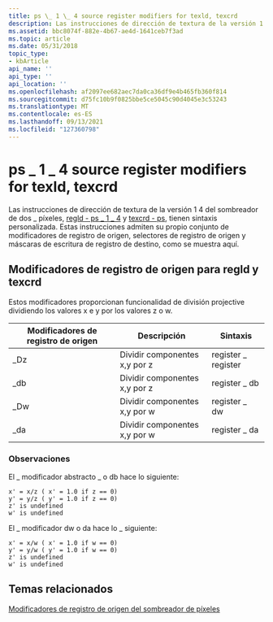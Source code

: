 ```yaml
---
title: ps \_ 1 \_ 4 source register modifiers for texld, texcrd
description: Las instrucciones de dirección de textura de la versión 1 4 del sombreador de dos \_ píxeles, regld - ps \_ 1 4 y \_ texcrd - ps, tienen sintaxis personalizada.
ms.assetid: bbc8074f-882e-4b67-ae4d-1641ceb7f3ad
ms.topic: article
ms.date: 05/31/2018
topic_type:
- kbArticle
api_name: ''
api_type: ''
api_location: ''
ms.openlocfilehash: af2097ee682aec7da0ca36df9e4b465fb360f814
ms.sourcegitcommit: d75fc10b9f0825bbe5ce5045c90d4045e3c53243
ms.translationtype: MT
ms.contentlocale: es-ES
ms.lasthandoff: 09/13/2021
ms.locfileid: "127360798"
---
```

# <a name="ps_1_4-source-register-modifiers-for-texld-texcrd"></a>ps \_ 1 \_ 4 source register modifiers for texld, texcrd

Las instrucciones de dirección de textura de la versión 1 4 del sombreador de dos \_ píxeles, [regld - ps \_ 1 \_ 4](texld---ps-1-4.md) y [texcrd - ps](texcrd---ps.md), tienen sintaxis personalizada. Estas instrucciones admiten su propio conjunto de modificadores de registro de origen, selectores de registro de origen y máscaras de escritura de registro de destino, como se muestra aquí.

## <a name="source-register-modifiers-for-texld-and-texcrd"></a>Modificadores de registro de origen para regld y texcrd

Estos modificadores proporcionan funcionalidad de división projective dividiendo los valores x e y por los valores z o w.



| Modificadores de registro de origen | Descripción                | Sintaxis       |
|---------------------------|----------------------------|--------------|
| \_Dz                      | Dividir componentes x,y por z | register \_ register |
| \_db                      | Dividir componentes x,y por z | register \_ db |
| \_Dw                      | Dividir componentes x,y por w | register \_ dw |
| \_da                      | Dividir componentes x,y por w | register \_ da |



 

### <a name="remarks"></a>Observaciones

El \_ modificador abstracto \_ o db hace lo siguiente:


```
x' = x/z ( x' = 1.0 if z == 0)
y' = y/z ( y' = 1.0 if z == 0)
z' is undefined
w' is undefined
```



El \_ modificador dw o da hace lo \_ siguiente:


```
x' = x/w ( x' = 1.0 if w == 0)
y' = y/w ( y' = 1.0 if w == 0)
z' is undefined
w' is undefined
```



## <a name="related-topics"></a>Temas relacionados

<dl> <dt>

[Modificadores de registro de origen del sombreador de píxeles](dx9-graphics-reference-asm-ps-registers-modifiers-source.md)
</dt> </dl>

 

 




